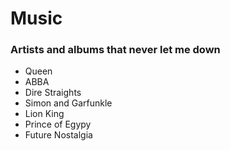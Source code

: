 # Music

### Artists and albums that never let me down

* Queen
* ABBA
* Dire Straights
* Simon and Garfunkle
* Lion King
* Prince of Egypy
* Future Nostalgia


